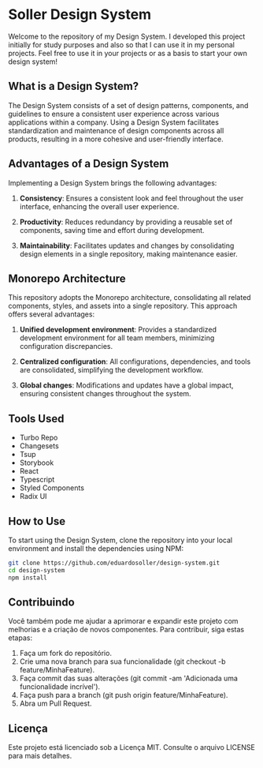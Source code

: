 # Soller Design System

Welcome to the repository of my Design System.
I developed this project initially for study purposes and also so that I can use it in my personal projects. Feel free to use it in your projects or as a basis to start your own design system!

## What is a Design System?

The Design System consists of a set of design patterns, components, and guidelines to ensure a consistent user experience across various applications within a company. Using a Design System facilitates standardization and maintenance of design components across all products, resulting in a more cohesive and user-friendly interface.

## Advantages of a Design System

Implementing a Design System brings the following advantages:

1. **Consistency**: Ensures a consistent look and feel throughout the user interface, enhancing the overall user experience.

2. **Productivity**: Reduces redundancy by providing a reusable set of components, saving time and effort during development.

3. **Maintainability**: Facilitates updates and changes by consolidating design elements in a single repository, making maintenance easier.

## Monorepo Architecture

This repository adopts the Monorepo architecture, consolidating all related components, styles, and assets into a single repository. This approach offers several advantages:

1. **Unified development environment**: Provides a standardized development environment for all team members, minimizing configuration discrepancies.

2. **Centralized configuration**: All configurations, dependencies, and tools are consolidated, simplifying the development workflow.

3. **Global changes**: Modifications and updates have a global impact, ensuring consistent changes throughout the system.

## Tools Used

- Turbo Repo
- Changesets
- Tsup
- Storybook
- React
- Typescript
- Styled Components
- Radix UI

## How to Use

To start using the Design System, clone the repository into your local environment and install the dependencies using NPM:
   ```bash
   git clone https://github.com/eduardosoller/design-system.git
   cd design-system
   npm install
   ```
## Contribuindo

Você também pode me ajudar a aprimorar e expandir este projeto com melhorias e a criação de novos componentes. Para contribuir, siga estas etapas:

1. Faça um fork do repositório.
2. Crie uma nova branch para sua funcionalidade (git checkout -b feature/MinhaFeature).
3. Faça commit das suas alterações (git commit -am 'Adicionada uma funcionalidade incrível').
4. Faça push para a branch (git push origin feature/MinhaFeature).
5. Abra um Pull Request.

## Licença
Este projeto está licenciado sob a Licença MIT. Consulte o arquivo LICENSE para mais detalhes.
